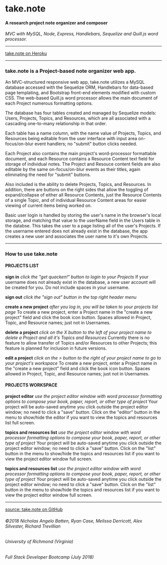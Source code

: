 # take.note
#### A research project note organizer and composer

*MVC with MySQL, Node, Express, Handlebars, Sequelize and Quill.js word processor.*

_________________________________________________

[take.note on Heroku](https://book-reporter.herokuapp.com/)

_________________________________________________

### take.note is a Project-based note organizer web app. 

An MVC-structured responsive web app, take.note utilizes a MySQL database accessed with the Sequelize ORM, Handlebars for data-based page templating, and Bootstrap front-end elements modified with custom CSS. The web-based Quill.js word processor allows the main document of each Project numerous formatting options.

The database has four tables created and managed by Sequelize models: Users, Projects, Topics, and Resources, which are all associated with a cascading one-to-many relationship in that order. 

Each table has a name column, with the name value of Projects, Topics, and Resources being editable from the user interface with input area on-focus/on-blur event handlers; no "submit" button clicks needed.

Each Project also contains the main project's word-processor formattable document, and each Resource contains a Resource Content text field for storage of individual notes. The Project and Resouce content fields are also editable by the same on-focus/on-blur events as their titles, again eliminating the need for "submit" buttons.

Also included is the ability to delete Projects, Topics, and Resources. In addition, there are buttons on the right sides that allow the toggling of expand/collapse of either all Resource Contents, just the Resource Contents of a single Topic, and of individual Resource Content areas for easier viewing of current items being worked on.

Basic user login is handled by storing the user's name in the browser's local storage, and matching that value to the userName field in the Users table in the databse. This takes the user to a page listing all of the user's Projects. If the username entered does not already exist in the database, the app creates a new user and associates the user name to it's own Projects.

_________________________________________________

### How to use take.note 

#### PROJECTS LIST 

__sign in__ 
*click the "get quacken!" button to login to your Projects*
If your username does not already exist in the database, a new user account will be created for you. Do not include spaces in your username.

__sign out__ 
*click the "sign out" button in the top right header menu*

__create a new project__ 
*after you log in, you will be taken to your projects list page*
To create a new project, enter a Project name in the "create a new project" field and click the book icon button. Spaces allowed in Project, Topic, and Resource names; just not in Usernames.

__delete a project__ 
*click on the X button to the left of your project name to delete a Project and all it's Topics and Resources*
Currently there is no feature to allow transfer of Topics and/or Resources to other Projects; this feature is planned for inclusion in future versions.

__edit a project__ 
*click on the > button to the right of your project name to go to your project's workspace*
To create a new project, enter a Project name in the "create a new project" field and click the book icon button. Spaces allowed in Project, Topic, and Resource names; just not in Usernames.


#### PROJECTS WORKSPACE 

__project editor__ 
*use the project editor window with word processor formatting options to compose your book, paper, report, or other type of project*
Your project will be auto-saved anytime you click outside the project editor window; no need to click a "save" button. Click on the "editor" button in the menu to show/hide the editor if you want to view the topics and resources list full screen.

__topics and resources list__ 
*use the project editor window with word processor formatting options to compose your book, paper, report, or other type of project*
Your project will be auto-saved anytime you click outside the project editor window; no need to click a "save" button. Click on the "list" button in the menu to show/hide the topics and resources list if you want to view the project editor window full screen.

__topics and resources list__ 
*use the project editor window with word processor formatting options to compose your book, paper, report, or other type of project*
Your project will be auto-saved anytime you click outside the project editor window; no need to click a "save" button. Click on the "list" button in the menu to show/hide the topics and resources list if you want to view the project editor window full screen.

_________________________________________________


[source: take.note on GitHub](https://github.com/LandrumTrev/book-reporter)

###### ©2018 Nicholas Angelo Batten, Ryan Case, Melissa Derricott, Alex Silvester, Richard Trevillian
###### University of Richmond (Virginia)
###### Full Stack Developer Bootcamp (July 2018)



